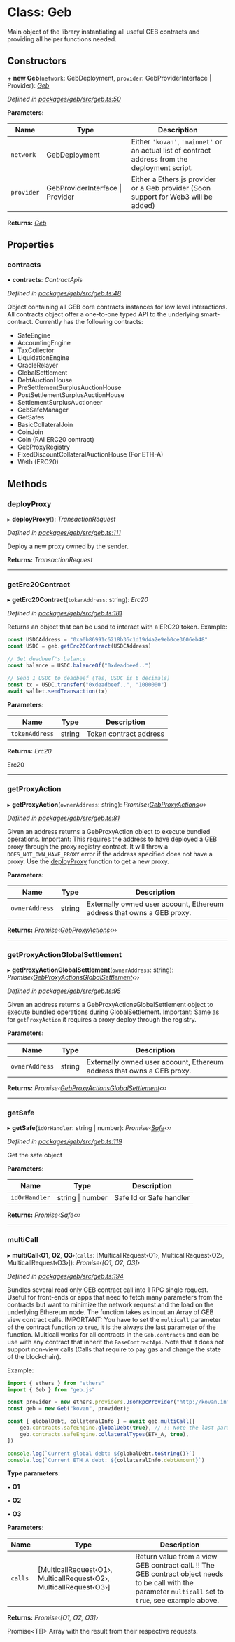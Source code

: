 # Class: Geb

Main object of the library instantiating all useful GEB contracts and providing all helper functions needed.

## Constructors


\+ **new Geb**(`network`: GebDeployment, `provider`: GebProviderInterface | Provider): *[Geb](geb.md)*

*Defined in [packages/geb/src/geb.ts:50](https://github.com/reflexer-labs/geb.js/blob/31f836f/packages/geb/src/geb.ts#L50)*

**Parameters:**

Name | Type | Description |
------ | ------ | ------ |
`network` | GebDeployment | Either `'kovan'`, `'mainnet'` or an actual list of contract address from the deployment script. |
`provider` | GebProviderInterface &#124; Provider | Either a Ethers.js provider or a Geb provider (Soon support for Web3 will be added)  |

**Returns:** *[Geb](geb.md)*

## Properties

###  contracts

• **contracts**: *ContractApis*

*Defined in [packages/geb/src/geb.ts:48](https://github.com/reflexer-labs/geb.js/blob/31f836f/packages/geb/src/geb.ts#L48)*

Object containing all GEB core contracts instances for low level interactions. All contracts object offer a one-to-one typed API to the underlying smart-contract.
Currently has the following contracts:
- SafeEngine
- AccountingEngine
- TaxCollector
- LiquidationEngine
- OracleRelayer
- GlobalSettlement
- DebtAuctionHouse
- PreSettlementSurplusAuctionHouse
- PostSettlementSurplusAuctionHouse
- SettlementSurplusAuctioneer
- GebSafeManager
- GetSafes
- BasicCollateralJoin
- CoinJoin
- Coin (RAI ERC20 contract)
- GebProxyRegistry
- FixedDiscountCollateralAuctionHouse (For ETH-A)
- Weth (ERC20)

## Methods

###  deployProxy

▸ **deployProxy**(): *TransactionRequest*

*Defined in [packages/geb/src/geb.ts:111](https://github.com/reflexer-labs/geb.js/blob/31f836f/packages/geb/src/geb.ts#L111)*

Deploy a new proxy owned by the sender.

**Returns:** *TransactionRequest*

___

###  getErc20Contract

▸ **getErc20Contract**(`tokenAddress`: string): *Erc20*

*Defined in [packages/geb/src/geb.ts:181](https://github.com/reflexer-labs/geb.js/blob/31f836f/packages/geb/src/geb.ts#L181)*

Returns an object that can be used to interact with a ERC20 token.
Example:
```typescript
const USDCAddress = "0xa0b86991c6218b36c1d19d4a2e9eb0ce3606eb48"
const USDC = geb.getErc20Contract(USDCAddress)

// Get deadbeef's balance
const balance = USDC.balanceOf("0xdeadbeef..")

// Send 1 USDC to deadbeef (Yes, USDC is 6 decimals)
const tx = USDC.transfer("0xdeadbeef..", "1000000")
await wallet.sendTransaction(tx)
```

**Parameters:**

Name | Type | Description |
------ | ------ | ------ |
`tokenAddress` | string | Token contract address |

**Returns:** *Erc20*

Erc20

___

###  getProxyAction

▸ **getProxyAction**(`ownerAddress`: string): *Promise‹[GebProxyActions](gebproxyactions.md)‹››*

*Defined in [packages/geb/src/geb.ts:81](https://github.com/reflexer-labs/geb.js/blob/31f836f/packages/geb/src/geb.ts#L81)*

Given an address returns a GebProxyAction object to execute bundled operations.
Important: This requires the address to have deployed a GEB proxy through the proxy registry contract. It will throw a `DOES_NOT_OWN_HAVE_PROXY` error if the address specified does not have a proxy. Use the [deployProxy](geb.md#deployproxy) function to get a new proxy.

**Parameters:**

Name | Type | Description |
------ | ------ | ------ |
`ownerAddress` | string | Externally owned user account, Ethereum address that owns a GEB proxy.  |

**Returns:** *Promise‹[GebProxyActions](gebproxyactions.md)‹››*

___

###  getProxyActionGlobalSettlement

▸ **getProxyActionGlobalSettlement**(`ownerAddress`: string): *Promise‹[GebProxyActionsGlobalSettlement](gebproxyactionsglobalsettlement.md)‹››*

*Defined in [packages/geb/src/geb.ts:95](https://github.com/reflexer-labs/geb.js/blob/31f836f/packages/geb/src/geb.ts#L95)*

Given an address returns a GebProxyActionsGlobalSettlement object to execute bundled operations during GlobalSettlement.
Important: Same as for `getProxyAction` it requires a proxy deploy through the registry.

**Parameters:**

Name | Type | Description |
------ | ------ | ------ |
`ownerAddress` | string | Externally owned user account, Ethereum address that owns a GEB proxy.  |

**Returns:** *Promise‹[GebProxyActionsGlobalSettlement](gebproxyactionsglobalsettlement.md)‹››*

___

###  getSafe

▸ **getSafe**(`idOrHandler`: string | number): *Promise‹[Safe](safe.md)‹››*

*Defined in [packages/geb/src/geb.ts:119](https://github.com/reflexer-labs/geb.js/blob/31f836f/packages/geb/src/geb.ts#L119)*

Get the safe object

**Parameters:**

Name | Type | Description |
------ | ------ | ------ |
`idOrHandler` | string &#124; number | Safe Id or Safe handler  |

**Returns:** *Promise‹[Safe](safe.md)‹››*

___

###  multiCall

▸ **multiCall**‹**O1**, **O2**, **O3**›(`calls`: [MulticallRequest‹O1›, MulticallRequest‹O2›, MulticallRequest‹O3›]): *Promise‹[O1, O2, O3]›*

*Defined in [packages/geb/src/geb.ts:194](https://github.com/reflexer-labs/geb.js/blob/31f836f/packages/geb/src/geb.ts#L194)*

Bundles several read only GEB contract call into 1 RPC single request. Useful for front-ends or apps that need to fetch many parameters from the contracts but want to minimize the network request and the load on the underlying Ethereum node.
The function takes as input an Array of GEB view contract calls.
IMPORTANT: You have to set the `multicall` parameter of the contract function to `true`, it is the always the last parameter of the function.
Multicall works for all contracts in the `Geb.contracts` and can be use with any contract that inherit the `BaseContractApi`. Note that it does not support non-view calls (Calls that require to pay gas and change the state of the blockchain).

Example:
```typescript
import { ethers } from "ethers"
import { Geb } from "geb.js"

const provider = new ethers.providers.JsonRpcProvider("http://kovan.infura.io/...")
const geb = new Geb("kovan", provider);

const [ globalDebt, collateralInfo ] = await geb.multiCall([
    geb.contracts.safeEngine.globalDebt(true), // !! Note the last parameter set to true.
    geb.contracts.safeEngine.collateralTypes(ETH_A, true),
])

console.log(`Current global debt: ${globalDebt.toString()}`)
console.log(`Current ETH_A debt: ${collateralInfo.debtAmount}`)
```

**Type parameters:**

▪ **O1**

▪ **O2**

▪ **O3**

**Parameters:**

Name | Type | Description |
------ | ------ | ------ |
`calls` | [MulticallRequest‹O1›, MulticallRequest‹O2›, MulticallRequest‹O3›] | Return value from a view GEB contract call. !! The GEB contract object needs to be call with the parameter `multicall` set to `true`, see example above. |

**Returns:** *Promise‹[O1, O2, O3]›*

Promise<T[]> Array with the result from their respective requests.
